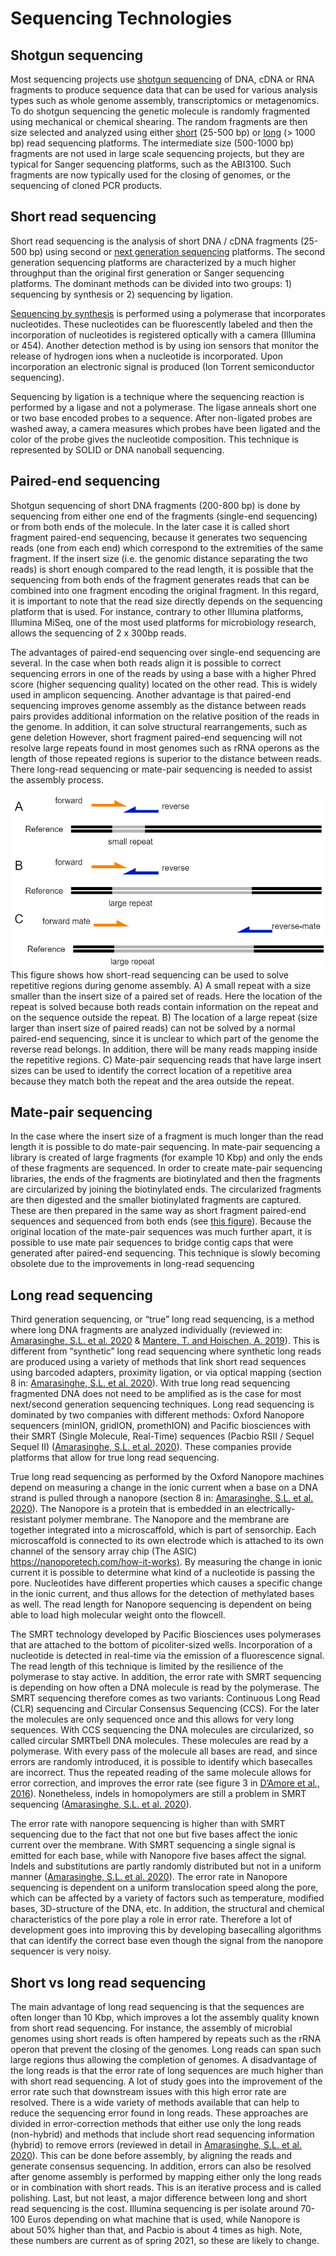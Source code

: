 # Sequencing Technologies

## Shotgun sequencing

Most sequencing projects use [shotgun
sequencing](https://en.wikipedia.org/wiki/Shotgun_sequencing) of DNA, cDNA or
RNA fragments to produce sequence data that can be used for various analysis
types such as whole genome assembly, transcriptomics or metagenomics. To do
shotgun sequencing the genetic molecule is randomly fragmented using mechanical or chemical shearing. The random fragments are then size selected and analyzed using either
[short](https://en.wikipedia.org/wiki/DNA_sequencing#Short-read_sequencing_methods)
(25-500 bp) or [long](https://en.wikipedia.org/wiki/Third-generation_sequencing) (> 1000 bp) read sequencing platforms. The intermediate size (500-1000 bp) fragments are not used in large scale sequencing projects, but they are typical for Sanger sequencing platforms, such as the ABI3100. Such fragments are now typically used for the closing of genomes, or the sequencing of cloned PCR products.

## Short read sequencing
Short read sequencing is the analysis of short DNA / cDNA fragments (25-500 bp) using second or [next generation sequencing](https://en.wikipedia.org/wiki/Massive_parallel_sequencing) platforms. The second generation sequencing platforms are characterized by a much higher throughput than the original first generation or Sanger sequencing platforms. The dominant methods can be divided into two groups: 1) sequencing by synthesis or 2) sequencing by ligation.  

[Sequencing by synthesis](https://en.wikipedia.org/wiki/Illumina_dye_sequencing) is performed using a polymerase that incorporates nucleotides. These nucleotides can be fluorescently labeled and then the incorporation of nucleotides is registered optically with a camera (Illumina or 454). Another detection method is by using ion sensors that monitor the release of hydrogen ions when a nucleotide is incorporated. Upon incorporation an electronic signal is produced (Ion Torrent semiconductor sequencing).

Sequencing by ligation is a technique where the sequencing reaction is performed by a ligase and not a polymerase. The ligase anneals short one or two base encoded probes to a sequence. After non-ligated probes are washed away, a camera measures which probes have been ligated and the color of the probe gives the nucleotide composition. This technique is represented by SOLID or DNA nanoball sequencing.

## Paired-end sequencing
Shotgun sequencing of short DNA fragments (200-800 bp) is done by sequencing from either one end of the fragments (single-end sequencing) or from both ends of the molecule. In the later case it is called short fragment paired-end sequencing, because it generates two sequencing reads (one from each end) which correspond to the extremities of the same fragment. If the insert size (i.e. the genomic distance separating the two reads) is short enough compared to the read length, it is possible that the sequencing from both ends of the fragment generates reads that can be combined into one fragment encoding the original fragment. In this regard, it is important to note that the read size directly depends on the sequencing platform that is used. For instance, contrary to other Illumina platforms, Illumina MiSeq, one of the most used platforms for microbiology research, allows the sequencing of 2 x 300bp reads.

The advantages of paired-end sequencing over single-end sequencing are several. In the case when both reads align it is possible to correct sequencing errors in one of the reads by using a base with a higher Phred score (higher sequencing quality) located on the other read. This is widely used in amplicon sequencing. Another advantage is that paired-end sequencing improves genome assembly as the distance between reads pairs provides additional information on the relative position of the reads in the genome. In addition, it can solve structural rearrangements, such as gene deletion However, short fragment paired-end sequencing will not resolve large repeats found in most genomes such as rRNA operons as the length of those repeated regions is superior to the distance between reads. There long-read sequencing or mate-pair sequencing is needed to assist the assembly process.

![](Paired_end_sequencing.png)
This figure shows how short-read sequencing can be used to solve repetitive regions during genome assembly. A) A small repeat with a size smaller than the insert size of a paired set of reads. Here the location of the repeat is solved because both reads contain information on the repeat and on the sequence outside the repeat. B) The location of a large repeat (size larger than insert size of paired reads) can not be solved by a normal paired-end sequencing, since it is unclear to which part of the genome the reverse read belongs. In addition, there will be many reads mapping inside the repetitive regions. C) Mate-pair sequencing reads that have large insert sizes can be used to identify the correct location of a repetitive area because they match both the repeat and the area outside the repeat.

## Mate-pair sequencing
In the case where the insert size of a fragment is much longer than the read
length it is possible to do mate-pair sequencing. In mate-pair sequencing a
library is created of large fragments (for example 10 Kbp) and only the ends of
these fragments are sequenced. In order to create mate-pair sequencing
libraries, the ends of the fragments are biotinylated and then the fragments are circularized by joining the biotinylated ends. The circularized fragments  are then digested and the smaller biotinylated fragments are captured. These are then prepared in the same way as short fragment paired-end sequences and sequenced from both ends (see [this
figure](https://www.ecseq.com/support/ngs/what-is-mate-pair-sequencing-useful-for)). Because the original location of the mate-pair sequences was much further apart, it is possible to use mate pair sequences to bridge contig caps that were generated after paired-end sequencing. This technique is slowly becoming obsolete due to the improvements in long-read sequencing

## Long read sequencing
Third generation sequencing, or “true” long read sequencing, is a method where
long DNA fragments are analyzed individually (reviewed in: [Amarasinghe, S.L. et al. 2020](https://genomebiology.biomedcentral.com/articles/10.1186/s13059-020-1935-5) & [Mantere, T. and Hoischen, A. 2019](https://www.frontiersin.org/articles/10.3389/fgene.2019.00426/full)). This is different from “synthetic” long read sequencing where synthetic long reads are produced using a variety of methods that link short read sequences using barcoded adapters, proximity ligation, or via optical mapping (section 8 in: [Amarasinghe, S.L. et al. 2020](https://genomebiology.biomedcentral.com/articles/10.1186/s13059-020-1935-5)). With true long read sequencing fragmented DNA does not need to be amplified as is the case for most next/second generation sequencing techniques. Long read sequencing is dominated by two companies with different methods: Oxford Nanopore sequencers (minION, gridION, promethION) and Pacific biosciences with their SMRT (Single Molecule, Real-Time) sequences (Pacbio RSII / Sequel Sequel II) ([Amarasinghe, S.L. et al. 2020](https://genomebiology.biomedcentral.com/articles/10.1186/s13059-020-1935-5)). These companies provide platforms that allow for true long read sequencing.

True long read sequencing as performed by the Oxford Nanopore machines depend on measuring a change in the ionic current when a base on a DNA strand is pulled through a nanopore (section 8 in: [Amarasinghe, S.L. et al. 2020](https://genomebiology.biomedcentral.com/articles/10.1186/s13059-020-1935-5)). The Nanopore is a protein that is embedded in an electrically-resistant polymer membrane. The Nanopore and the membrane are together integrated into a microscaffold, which is part of sensorchip. Each microscaffold is connected to its own electrode which is attached to its own channel of the sensory array chip (The ASIC) [https://nanoporetech.com/how-it-works)](https://nanoporetech.com/how-it-works). By measuring the change in ionic current it is possible to determine what kind of a nucleotide is passing the pore. Nucleotides have different properties which causes a specific change in the ionic current, and thus allows for the detection of methylated bases as well. The read length for Nanopore sequencing is dependent on being able to load high molecular weight onto the flowcell.

The SMRT technology developed by Pacific Biosciences uses polymerases that are
attached to the bottom of picoliter-sized wells. Incorporation of a nucleotide
is detected in real-time via the emission of a fluorescence signal. The read
length of this technique is limited by the resilience of the polymerase to stay
active. In addition, the error rate with SMRT sequencing is depending on how
often a DNA molecule is read by the polymerase. The SMRT sequencing therefore
comes as two variants: Continuous Long Read (CLR) sequencing and Circular
Consensus Sequencing (CCS). For the later the molecules are only sequenced once
and this allows for very long sequences. With CCS sequencing the DNA molecules
are circularized, so called circular SMRTbell DNA molecules. These molecules are
read by a polymerase. With every pass of the molecule all bases are read, and
since errors are randomly introduced, it is possible to identify which
basecalles are incorrect. Thus the repeated reading of the same molecule allows
for error correction, and improves the error rate (see figure 3 in [D’Amore et
al.,
2016](https://bmcgenomics.biomedcentral.com/articles/10.1186/s12864-015-2194-9)).
Nonetheless, indels in homopolymers are still a problem in SMRT
sequencing ([Amarasinghe, S.L. et al.
2020](https://genomebiology.biomedcentral.com/articles/10.1186/s13059-020-1935-5)).

The error rate with nanopore sequencing is higher than with SMRT sequencing due
to the fact that not one but five bases affect the ionic current over the
membrane. With SMRT sequencing a single signal is emitted for each base, while
with Nanopore five bases affect the signal. Indels and substitutions are partly
randomly distributed but not in a uniform manner ([Amarasinghe, S.L. et al.
2020](https://genomebiology.biomedcentral.com/articles/10.1186/s13059-020-1935-5)).
The error rate in Nanopore sequencing is dependent on a uniform translocation
speed along the pore, which can be affected by a variety of factors such as
temperature, modified bases, 3D-structure of the DNA, etc. In addition, the
structural and chemical characteristics of the pore play a role in error rate.
Therefore a lot of development goes into improving this by developing
basecalling algorithms that can identify the correct base even though the signal
from the nanopore sequencer is very noisy.


## Short vs long read sequencing
The main advantage of long read sequencing is that the sequences are often
longer than 10 Kbp, which improves a lot the assembly quality known from short
read sequencing. For instance, the assembly of microbial genomes using short
reads is often hampered by repeats such as the rRNA operon that prevent the
closing of the genomes. Long reads can span such large regions thus allowing the completion of genomes. A disadvantage of the long reads is that the error rate of long sequences are much higher than with short read sequencing. A lot of study goes into the improvement of the error rate such that downstream issues with this high error rate are resolved. There is a wide variety of methods available that can help to reduce the sequencing error found in long reads. These approaches are divided in error-correction methods that either use only the long reads (non-hybrid) and methods that include short read sequencing information (hybrid) to remove errors (reviewed in detail in [Amarasinghe, S.L. et al. 2020](https://genomebiology.biomedcentral.com/articles/10.1186/s13059-020-1935-5)). This can be done before assembly, by aligning the reads and generate consensus sequencing. In addition, errors can also be resolved after genome assembly is performed by mapping either only the long reads or in combination with short reads. This is an iterative process and is called polishing. Last, but not least, a major difference between long and short read sequencing is the cost. Illumina sequencing is per isolate around 70-100 Euros depending on what machine that is used, while Nanopore is about 50% higher than that, and Pacbio is about 4 times as high. Note, these numbers are current as of spring 2021, so these are likely to change.
